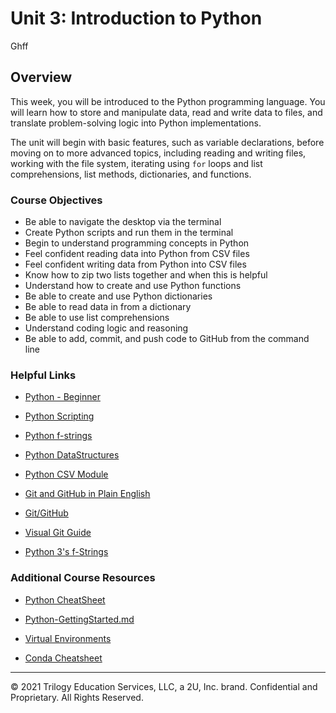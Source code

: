 # Unit 3: Introduction to Python
Ghff
## Overview

This week, you will be introduced to the Python programming language. You will learn how to store and manipulate data, read and write data to files, and translate problem-solving logic into Python implementations.

The unit will begin with basic features, such as variable declarations, before moving on to more advanced topics, including reading and writing files, working with the file system, iterating using `for` loops and list comprehensions, list methods, dictionaries, and functions.

### Course Objectives

* Be able to navigate the desktop via the terminal
* Create Python scripts and run them in the terminal
* Begin to understand programming concepts in Python
* Feel confident reading data into Python from CSV files
* Feel confident writing data from Python into CSV files
* Know how to zip two lists together and when this is helpful
* Understand how to create and use Python functions
* Be able to create and use Python dictionaries
* Be able to read data in from a dictionary
* Be able to use list comprehensions
* Understand coding logic and reasoning
* Be able to add, commit, and push code to GitHub from the command line

### Helpful Links

* [Python - Beginner](https://www.learnpython.org/)

* [Python Scripting](https://automatetheboringstuff.com/)

* [Python f-strings](https://www.python.org/dev/peps/pep-0498/)

* [Python DataStructures](https://docs.python.org/3/tutorial/datastructures.html)

* [Python CSV Module](https://docs.python.org/3/library/csv.html)

* [Git and GitHub in Plain English](https://blog.red-badger.com/2016/11/29/gitgithub-in-plain-english)

* [Git/GitHub](https://github.com/Multishifties/No-Nonsense-Github-Project)

* [Visual Git Guide](http://marklodato.github.io/visual-git-guide/index-en.html)

* [Python 3's f-Strings](https://realpython.com/python-f-strings/)

### Additional Course Resources

* [Python CheatSheet](Supplemental/Python_Reference_Guide.pdf)

* [Python-GettingStarted.md](Supplemental/Python-GettingStarted.md)

* [Virtual Environments](Supplemental/conda_pip.pdf)

* [Conda Cheatsheet](Supplemental/conda-cheatsheet.pdf)

- - -

© 2021 Trilogy Education Services, LLC, a 2U, Inc. brand. Confidential and Proprietary. All Rights Reserved.

